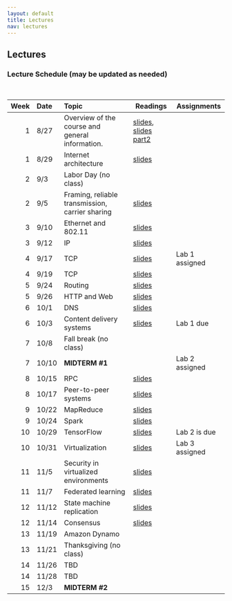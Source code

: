 ```yaml
---
layout: default
title: Lectures
nav: lectures
---
```


## Lectures

<h3 id="toc_2">Lecture Schedule (may be updated as needed)</h3>
<br>
<table>
<thead>
<tr>
<th align="right">Week</th>
<th align="left">Date</th>
<th align="left">Topic</th>
<th>Readings</th>
<th>Assignments</th>
</tr>
</thead>
<tbody>

<tr>
<td align="right">1</td>
<td align="left">8/27</td>
<td align="left">Overview of the course and general information.</td>
<td><a href="{{ site.url }}/lectures/fall2018/intro.pdf">slides</a>, <a href="{{ site.url }}/lectures/fall2018/ds-intro.pdf">slides part2</a></td>
<td></td>
</tr>

<tr>
<td align="right">1</td>
<td align="left">8/29</td>
<td align="left">Internet architecture</td>
<td><a href="{{ site.url }}/lectures/fall2018/internet-arch.pdf">slides</a></td>
<td></td>
</tr>


<tr>
<td align="right">2</td>
<td align="left">9/3</td>
<td align="left">Labor Day (no class)</td>
<td></td>
<td></td>
</tr>

<tr>
<td align="right">2</td>
<td align="left">9/5</td>
<td align="left">Framing, reliable transmission, carrier sharing</td>
<td><a href="{{ site.url }}/lectures/fall2018/linklayer.pdf">slides</a></td>
<td></td>
</tr>

<tr>
<td align="right">3</td>
<td align="left">9/10</td>
<td align="left">Ethernet and 802.11</td>
<td><a href="{{ site.url }}/lectures/fall2018/linklayer.pdf">slides</a></td>
<td></td>
</tr>

<tr>
<td align="right">3</td>
<td align="left">9/12</td>
<td align="left">
IP
</td>
<td><a href="{{ site.url }}/lectures/fall2018/ip.pdf">slides</a></td>
<td></td>
</tr>

<tr>
<td align="right">4</td>
<td align="left">9/17</td>
<td align="left">
TCP
</td>
<td><a href="{{ site.url }}/lectures/fall2018/tcp.pdf">slides</a></td>
<td>Lab 1 assigned</td>
</tr>

<tr>
<td align="right">4</td>
<td align="left">9/19</td>
<td align="left">
TCP
</td>
<td><a href="{{ site.url }}/lectures/fall2018/tcp.pdf">slides</a></td>
<td></td>
</tr>

<tr>
<td align="right">5</td>
<td align="left">9/24</td>
<td align="left">
Routing
</td>
<td><a href="{{ site.url }}/lectures/fall2018/bgp.pdf">slides</a></td>
<td></td>
</tr>

<tr>
<td align="right">5</td>
<td align="left">9/26</td>
<td align="left">
HTTP and Web
</td>
<td><a href="{{ site.url }}/lectures/fall2018/http.pdf">slides</a></td>
<td></td>
</tr>

<tr>
<td align="right">6</td>
<td align="left">10/1</td>
<td align="left">
DNS
</td>
<td><a href="{{ site.url }}/lectures/fall2018/dns.pdf">slides</a></td>
<td></td>
</tr>

<tr>
<td align="right">6</td>
<td align="left">10/3</td>
<td align="left">
Content delivery systems
</td>
<td><a href="{{ site.url }}/lectures/fall2018/cdn.pdf">slides</a></td>
<td>Lab 1 due</td>
</tr>

<tr>
<td align="right">7</td>
<td align="left">10/8</td>
<td align="left">Fall break (no class)</td>
<td></td>
<td></td>
</tr>

<tr>
<td align="right">7</td>
<td align="left">10/10</td>
<td align="left"><strong>MIDTERM #1</strong></td>
<td></td>
<td>Lab 2 assigned</td>
</tr>

<tr>
<td align="right">8</td>
<td align="center">10/15</td>
<td align="left">
RPC
</td>
<td><a href="{{ site.url }}/lectures/fall2018/rpc.pdf">slides</a></td>
<td></td>
</tr>

<tr>
<td align="right">8</td>
<td align="left">10/17</td>
<td align="left">
    Peer-to-peer systems
</td>
<td><a href="{{ site.url }}/lectures/fall2018/p2p.pdf">slides</a></td>
<td></td>
</tr>

<tr>
<td align="right">9</td>
<td align="left">10/22</td>
<td align="left">
        MapReduce
</td>
<td><a href="{{ site.url }}/lectures/fall2018/mapreduce.pdf">slides</a></td>
<td></td>
</tr>

<tr>
<td align="right">9</td>
<td align="left">10/24</td>
<td align="left">
        Spark
</td>
<td><a href="{{ site.url }}/lectures/fall2018/spark.pdf">slides</a></td>
<td></td>
</tr>

<tr>
<td align="right">10</td>
<td align="left">10/29</td>
<td align="left">
    TensorFlow
</td>
<td><a href="{{ site.url }}/lectures/fall2018/tensorflow.pdf">slides</a></td>
<td>Lab 2 is due</td>
</tr>

<tr>
<td align="right">10</td>
<td align="left">10/31</td>
<td align="left">
        Virtualization
</td>
<td><a href="{{ site.url }}/lectures/fall2018/virtual.pdf">slides</a></td>
<td>Lab 3 assigned</td>
</tr>

<tr>
<td align="right">11</td>
<td align="left">11/5</td>
<td align="left">
        Security in virtualized environments
</td>
<td><a href="{{ site.url }}/lectures/fall2018/security_virt.pdf">slides</a></td>
<td></td>
</tr>

<tr>
<td align="right">11</td>
<td align="left">11/7</td>
<td align="left">
        Federated learning
</td>
<td><a href="{{ site.url }}/lectures/fall2018/fedlearn.pdf">slides</a></td>
<td></td>
</tr>

<tr>
<td align="right">12</td>
<td align="left">11/12</td>
<td align="left">
State machine replication
</td>
<td><a href="{{ site.url }}/lectures/fall2018/smr.pdf">slides</a></td>
<td></td>
</tr>

<tr>
<td align="right">12</td>
<td align="left">11/14</td>
<td align="left">
Consensus
</td>
<td><a href="{{ site.url }}/lectures/fall2018/consensus.pdf">slides</a></td>
<td></td>
</tr>

<tr>
<td align="right">13</td>
<td align="left">11/19</td>
<td align="left">
Amazon Dynamo
</td>
<td></td>
<td></td>
</tr>

<tr>
<td align="right">13</td>
<td align="left">11/21</td>
<td align="left">
Thanksgiving (no class)
</td>
<td></td>
<td></td>
</tr>

<tr>
<td align="right">14</td>
<td align="left">11/26</td>
<td align="left">
TBD
</td>
<td></td>
<td></td>
</tr>

<tr>
<td align="right">14</td>
<td align="left">11/28</td>
<td align="left">
TBD
</td>
<td></td>
<td></td>
</tr>

<tr>
<td align="right">15</td>
<td align="left">12/3</td>
<td align="left"><strong>MIDTERM #2</strong></td>
<td></td>
<td></td>
</tr>

<!--

<tr>
<td align="right">12</td>
<td align="left">11/6</td>
<td align="left">
    <a href="https://pages.github.coecis.cornell.edu/cs5450/website/lectures/16-authentication.pdf">
        Authentication
    </a>
</td>
<td></td>
</tr>

<tr>
<td align="right">13</td>
<td align="left">11/13</td>
<td align="left">
    <a href="https://pages.github.coecis.cornell.edu/cs5450/website/lectures/15-cloud.pdf">
            Cloud computing
    </a>
</td>
<td></td>
<td>Lab 3 due</td>
</tr>

<tr>
<td align="right">14</td>
<td align="left">11/20</td>
<td align="left">
    <a href="https://pages.github.coecis.cornell.edu/cs5450/website/lectures/17-cloudcnt.pdf">
        Cloud computing (cont'd)
    </a>
</td>
<td></td>
<td>Lab 4 assigned (Firebase)</td>
</tr>

<tr>
<td align="right">15</td>
<td align="left">11/27</td>
<td align="left">
    <a href="https://pages.github.coecis.cornell.edu/cs5450/website/lectures/19-android.pdf">
        Mobile OS
    </a>
</td>
<td></td>
</tr>

<tr>
<td align="right"></td>
<td align="left">12/7</td>
<td></td>
<td></td>
<td>Lab 4 due</td>
</tr>

-->

</tbody>
</table>
